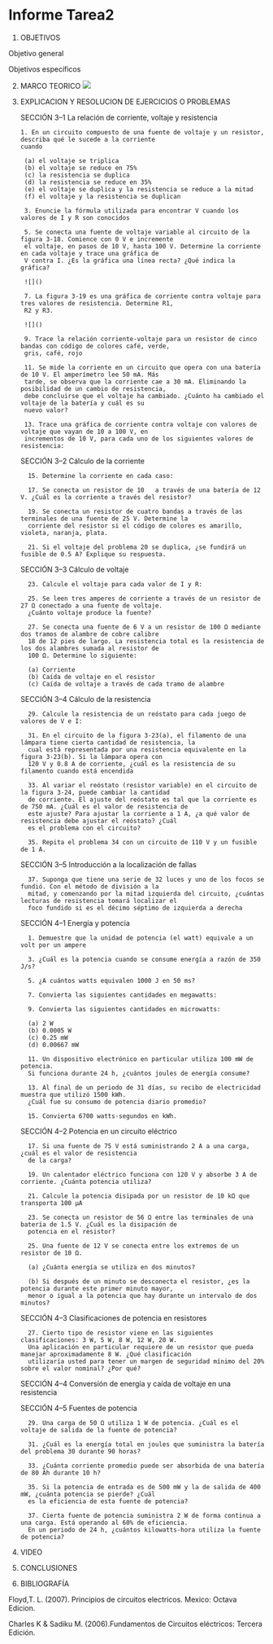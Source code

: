 # Informe Tarea2
1. OBJETIVOS 

Objetivo general



Objetivos específicos
 


2. MARCO TEORICO
 ![](https://github.com/jlcastro5/Tarea2/blob/dcbf61b69ec59fe55fecd7d52783ff56a9b7f18e/tarea2.jpeg)

3. EXPLICACION Y RESOLUCION DE EJERCICIOS O PROBLEMAS
  
  
    SECCIÓN 3–1 La relación de corriente, voltaje y resistencia 
       
       1. En un circuito compuesto de una fuente de voltaje y un resistor, describa qué le sucede a la corriente
       cuando
       
        (a) el voltaje se triplica
        (b) el voltaje se reduce en 75%
        (c) la resistencia se duplica
        (d) la resistencia se reduce en 35%
        (e) el voltaje se duplica y la resistencia se reduce a la mitad
        (f) el voltaje y la resistencia se duplican
        
        3. Enuncie la fórmula utilizada para encontrar V cuando los valores de I y R son conocidos

        5. Se conecta una fuente de voltaje variable al circuito de la figura 3-18. Comience con 0 V e incremente
        el voltaje, en pasos de 10 V, hasta 100 V. Determine la corriente en cada voltaje y trace una gráfica de
        V contra I. ¿Es la gráfica una línea recta? ¿Qué indica la gráfica?
        
        ![]()
        
        7. La figura 3-19 es una gráfica de corriente contra voltaje para tres valores de resistencia. Determine R1,
        R2 y R3.
        
        ![]()
        
        9. Trace la relación corriente-voltaje para un resistor de cinco bandas con código de colores café, verde,
        gris, café, rojo
        
        11. Se mide la corriente en un circuito que opera con una batería de 10 V. El amperímetro lee 50 mA. Más
        tarde, se observa que la corriente cae a 30 mA. Eliminando la posibilidad de un cambio de resistencia,
        debe concluirse que el voltaje ha cambiado. ¿Cuánto ha cambiado el voltaje de la batería y cuál es su
        nuevo valor?
        
        13. Trace una gráfica de corriente contra voltaje con valores de voltaje que vayan de 10 a 100 V, en 
        incrementos de 10 V, para cada uno de los siguientes valores de resistencia:
        
      
        
       
    SECCIÓN 3–2 Cálculo de la corriente
         
         15. Determine la corriente en cada caso:

         17. Se conecta un resistor de 10   a través de una batería de 12 V. ¿Cuál es la corriente a través del resistor?

         19. Se conecta un resistor de cuatro bandas a través de las terminales de una fuente de 25 V. Determine la
         corriente del resistor si el código de colores es amarillo, violeta, naranja, plata.
         
         21. Si el voltaje del problema 20 se duplica, ¿se fundirá un fusible de 0.5 A? Explique su respuesta.

        
       
    SECCIÓN 3–3 Cálculo de voltaje
         
         23. Calcule el voltaje para cada valor de I y R:

         25. Se leen tres amperes de corriente a través de un resistor de 27 Ω conectado a una fuente de voltaje.
         ¿Cuánto voltaje produce la fuente?
         
         27. Se conecta una fuente de 6 V a un resistor de 100 Ω mediante dos tramos de alambre de cobre calibre
         18 de 12 pies de largo. La resistencia total es la resistencia de los dos alambres sumada al resistor de
         100 Ω. Determine lo siguiente:
        
         (a) Corriente
         (b) Caída de voltaje en el resistor
         (c) Caída de voltaje a través de cada tramo de alambre
      
    SECCIÓN 3–4 Cálculo de la resistencia
    
         29. Calcule la resistencia de un reóstato para cada juego de valores de V e I:
         
         31. En el circuito de la figura 3-23(a), el filamento de una lámpara tiene cierta cantidad de resistencia, la
         cual está representada por una resistencia equivalente en la figura 3-23(b). Si la lámpara opera con
         120 V y 0.8 A de corriente, ¿cuál es la resistencia de su filamento cuando está encendida
         
         33. Al variar el reóstato (resistor variable) en el circuito de la figura 3-24, puede cambiar la cantidad 
         de corriente. El ajuste del reóstato es tal que la corriente es de 750 mA. ¿Cuál es el valor de resistencia de
         este ajuste? Para ajustar la corriente a 1 A, ¿a qué valor de resistencia debe ajustar el reóstato? ¿Cuál
         es el problema con el circuito?
         
         35. Repita el problema 34 con un circuito de 110 V y un fusible de 1 A.
         
    
    SECCIÓN 3–5 Introducción a la localización de fallas
    
         37. Suponga que tiene una serie de 32 luces y uno de los focos se fundió. Con el método de división a la
         mitad, y comenzando por la mitad izquierda del circuito, ¿cuántas lecturas de resistencia tomará localizar el
         foco fundido si es el décimo séptimo de izquierda a derecha
    
    SECCIÓN 4–1 Energía y potencia
    
         1. Demuestre que la unidad de potencia (el watt) equivale a un volt por un ampere

         3. ¿Cuál es la potencia cuando se consume energía a razón de 350 J/s?

         5. ¿A cuántos watts equivalen 1000 J en 50 ms?

         7. Convierta las siguientes cantidades en megawatts:

         9. Convierta las siguientes cantidades en microwatts:
         
         (a) 2 W 
         (b) 0.0005 W 
         (c) 0.25 mW 
         (d) 0.00667 mW
         
         11. Un dispositivo electrónico en particular utiliza 100 mW de potencia.
         Si funciona durante 24 h, ¿cuántos joules de energía consume?
         
         13. Al final de un periodo de 31 días, su recibo de electricidad muestra que utilizó 1500 kWh. 
         ¿Cuál fue su consumo de potencia diario promedio?
         
         15. Convierta 6700 watts-segundos en kWh.
    
    SECCIÓN 4–2 Potencia en un circuito eléctrico
    
         17. Si una fuente de 75 V está suministrando 2 A a una carga, ¿cuál es el valor de resistencia 
         de la carga?
         
         19. Un calentador eléctrico funciona con 120 V y absorbe 3 A de corriente. ¿Cuánta potencia utiliza?

         21. Calcule la potencia disipada por un resistor de 10 kΩ que transporta 100 μA

         23. Se conecta un resistor de 56 Ω entre las terminales de una batería de 1.5 V. ¿Cuál es la disipación de
         potencia en el resistor?
         
         25. Una fuente de 12 V se conecta entre los extremos de un resistor de 10 Ω.
        
         (a) ¿Cuánta energía se utiliza en dos minutos?
         
         (b) Si después de un minuto se desconecta el resistor, ¿es la potencia durante este primer minuto mayor, 
         menor o igual a la potencia que hay durante un intervalo de dos minutos?
         
         
    
    SECCIÓN 4–3 Clasificaciones de potencia en resistores
    
         27. Cierto tipo de resistor viene en las siguientes clasificaciones: 3 W, 5 W, 8 W, 12 W, 20 W. 
         Una aplicación en particular requiere de un resistor que pueda manejar aproximadamente 8 W. ¿Qué clasificación
         utilizaría usted para tener un margen de seguridad mínimo del 20% sobre el valor nominal? ¿Por qué?
    
    SECCIÓN 4–4 Conversión de energía y caída de voltaje en una resistencia
    
       
    
    SECCIÓN 4–5 Fuentes de potencia
    
         29. Una carga de 50 Ω utiliza 1 W de potencia. ¿Cuál es el voltaje de salida de la fuente de potencia?

         31. ¿Cuál es la energía total en joules que suministra la batería del problema 30 durante 90 horas?

         33. ¿Cuánta corriente promedio puede ser absorbida de una batería de 80 Ah durante 10 h?

         35. Si la potencia de entrada es de 500 mW y la de salida de 400 mW, ¿cuánta potencia se pierde? ¿Cuál
         es la eficiencia de esta fuente de potencia?
         
         37. Cierta fuente de potencia suministra 2 W de forma continua a una carga. Está operando al 60% de eficiencia. 
         En un periodo de 24 h, ¿cuántos kilowatts-hora utiliza la fuente de potencia?
         
4. VIDEO



5. CONCLUSIONES




6. BIBLIOGRAFÍA 
 
 Floyd,T. L. (2007). Principios de circuitos electricos. Mexico: Octava Edicion.
 
 Charles K & Sadiku M. (2006).Fundamentos de Circuitos eléctricos: Tercera Edición.
